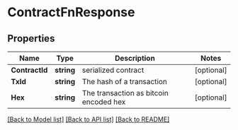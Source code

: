 # ContractFnResponse

## Properties

Name | Type | Description | Notes
------------ | ------------- | ------------- | -------------
**ContractId** | **string** | serialized contract  | [optional] 
**TxId** | **string** | The hash of a transaction | [optional] 
**Hex** | **string** | The transaction as bitcoin encoded hex | [optional] 

[[Back to Model list]](../README.md#documentation-for-models) [[Back to API list]](../README.md#documentation-for-api-endpoints) [[Back to README]](../README.md)


